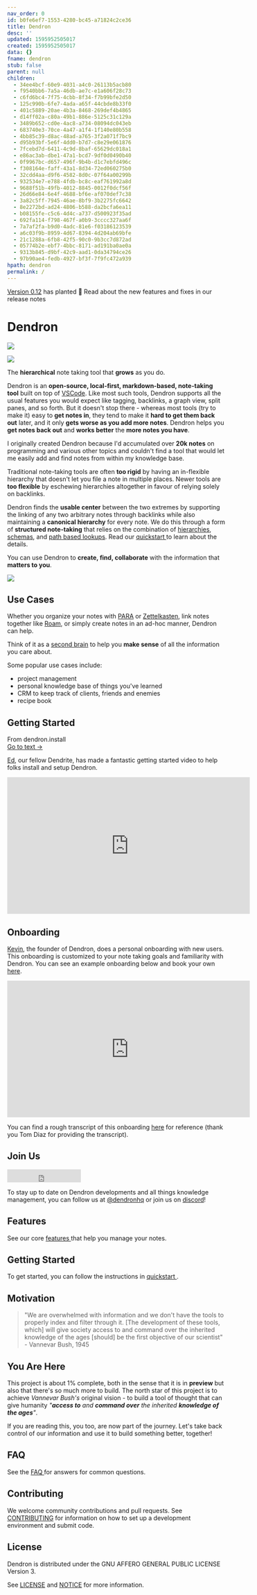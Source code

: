 ```yaml
---
nav_order: 0
id: b0fe6ef7-1553-4280-bc45-a71824c2ce36
title: Dendron
desc: ''
updated: 1595952505017
created: 1595952505017
data: {}
fname: dendron
stub: false
parent: null
children:
  - 34ee4bcf-60e9-4031-a4c0-26113b5acb80
  - f9540bb6-7a5a-46db-ae7c-e1a606f28c73
  - c6fd6bc4-7f75-4cbb-8f34-f7b99bfe2d50
  - 125c990b-6fe7-4ada-a65f-44cbde8b33f0
  - 401c5889-20ae-4b3a-8468-269def4b4865
  - d14ff02a-c80a-49b1-886e-5125c31c129a
  - 3489b652-cd0e-4ac8-a734-08094dc043eb
  - 683740e3-70ce-4a47-a1f4-1f140e80b558
  - 4bb85c39-d8ac-48ad-a765-3f2a071f7bc9
  - d95b93bf-5e6f-4dd0-b7d7-c8e29e061876
  - 7fcebd7d-6411-4c9d-8baf-65629dc018a1
  - e86ac3ab-dbe1-47a1-bcd7-9df0d0490b40
  - 0f9967bc-d657-496f-9b4b-d1c7ebfd496c
  - f308164e-faff-43a1-8d34-72ed060275b0
  - 32cdd4aa-d9f6-4582-8d0c-07f64a00299b
  - 932534e7-e788-4fdb-bc8c-eaf761992a8d
  - 9688f51b-49fb-4012-8845-0012f0dcf56f
  - 26d66e84-6e4f-4688-bf6e-af070def7c38
  - 3a82c5ff-7945-46ae-8bf9-3b2275fc6642
  - 8e2272bd-ad24-4806-b588-da2bcfa6ea11
  - b08155fe-c5c6-4d4c-a737-d500923f35ad
  - 692fa114-f798-467f-a0b9-3cccc327aa6f
  - 7a7af2fa-b9d0-4adc-81e6-f03186123539
  - a6c03f9b-8959-4d67-8394-4d204ab69bfe
  - 21c1288a-6fb8-42f5-90c0-9b3cc7d872ad
  - 05774b2e-ebf7-4bbc-8171-ad191ba0ae0a
  - 9313b845-d9bf-42c9-aad1-0da34794ce26
  - 97b90ae4-fedb-4927-bf3f-7f9fc472a939
hpath: dendron
permalink: /
---
```

<link rel="stylesheet" href="https://stackpath.bootstrapcdn.com/bootstrap/4.5.0/css/bootstrap.min.css" integrity="sha384-9aIt2nRpC12Uk9gS9baDl411NQApFmC26EwAOH8WgZl5MYYxFfc+NcPb1dKGj7Sk" crossorigin="anonymous">
<script src="https://code.jquery.com/jquery-3.5.1.slim.min.js" integrity="sha384-DfXdz2htPH0lsSSs5nCTpuj/zy4C+OGpamoFVy38MVBnE+IbbVYUew+OrCXaRkfj" crossorigin="anonymous"></script>
<script src="https://cdn.jsdelivr.net/npm/popper.js@1.16.0/dist/umd/popper.min.js" integrity="sha384-Q6E9RHvbIyZFJoft+2mJbHaEWldlvI9IOYy5n3zV9zzTtmI3UksdQRVvoxMfooAo" crossorigin="anonymous"></script>
<script src="https://stackpath.bootstrapcdn.com/bootstrap/4.5.0/js/bootstrap.min.js" integrity="sha384-OgVRvuATP1z7JjHLkuOU7Xw704+h835Lr+6QL9UvYjZE3Ipu6Tp75j7Bh/kR0JKI" crossorigin="anonymous"></script>

<div class="alert alert-primary" role="alert">
<a href="https://dendron.so//notes/8e59e25f-808c-42f1-a82a-e9ce4fd8edd8.html">Version 0.12</a> has planted 🌱 
Read about the new features and fixes in our release notes
</div>

# Dendron

![](https://travis-ci.com/dendronhq/dendron.svg?branch=master)

![](https://foundation-prod-assetspublic53c57cce-8cpvgjldwysl.s3-us-west-2.amazonaws.com/assets/logo-256.png)

The **hierarchical** note taking tool that **grows** as you do.

Dendron is an **open-source, local-first, markdown-based, note-taking tool** built on top of [VSCode](https://code.visualstudio.com/). Like most such tools,  Dendron supports all the usual features you would expect like tagging, backlinks, a graph view, split panes, and so forth. But it doesn't stop there - whereas most tools (try to make it) easy to **get notes in**, they tend to make it **hard to get them back out** later, and it only **gets worse as you add more notes**. Dendron helps you **get notes back out** and **works better** the **more notes you have**.

I originally created Dendron because I'd accumulated over **20k notes** on programming and various other topics and couldn't find a tool that would let me easily add and find notes from within my knowledge base. 

Traditional note-taking tools are often **too rigid** by having an in-flexible hierarchy that doesn't let you file a note in multiple places. Newer tools are **too flexible** by eschewing hierarchies altogether in favour of relying solely on backlinks. 

Dendron finds the **usable center** between the two extremes by supporting the linking of any two arbitrary notes through backlinks while also maintaining a **canonical hierarchy** for every note. We do this through a form of **structured note-taking** that relies on the combination of [hierarchies](notes/f3a41725-c5e5-4851-a6ed-5f541054d409), [schemas](notes/c5e5adde-5459-409b-b34d-a0d75cbb1052), and [path based lookups](notes/a7c3a810-28c8-4b47-96a6-8156b1524af3). Read our [quickstart ](notes/e86ac3ab-dbe1-47a1-bcd7-9df0d0490b40) to learn about the details.

You can use Dendron to **create, find, collaborate** with the information that **matters to you**.

![](https://foundation-prod-assetspublic53c57cce-8cpvgjldwysl.s3-us-west-2.amazonaws.com/assets/images/graph-intro.gif)

## Use Cases

Whether you organize your notes with [PARA](https://fortelabs.co/blog/para/) or [Zettelkasten](https://zettelkasten.de/), link notes together like [Roam](https://roamresearch.com/), or simply create notes in an ad-hoc manner, Dendron can help.

Think of it as a [second brain](https://www.buildingasecondbrain.com/) to help you **make sense** of all the information you care about.

Some popular use cases include:

- project management 
- personal knowledge base of things you've learned
- CRM to keep track of clients, friends and enemies
- recipe book 

## Getting Started



<div class="portal-container">
<div class="portal-head">
<div class="portal-backlink" >
<div class="portal-title">From <span class="portal-text-title">dendron.install</span></div>
<a href="notes/d95b93bf-5e6f-4dd0-b7d7-c8e29e061876.html" class="portal-arrow">Go to text <span class="right-arrow">→</span></a>
</div>
</div>
<div id="portal-parent-anchor" class="portal-parent" markdown="1">
<div class="portal-parent-fader-top"></div>
<div class="portal-parent-fader-bottom"></div>        
  

[Ed](https://www.youtube.com/channel/UCBDaEQKIAgU-U6bsUfPcWnA), our fellow Dendrite, has made a fantastic getting started video to help folks install and setup Dendron. 

<iframe width="560" height="315" src="https://www.youtube.com/embed/BRLLZ9IEh10" frameborder="0" allow="accelerometer; autoplay; encrypted-media; gyroscope; picture-in-picture" allowfullscreen></iframe>


</div>    
</div>


## Onboarding

[Kevin](https://kevinslin.com/), the founder of Dendron, does a personal onboarding with new users. This onboarding is customized to your note taking goals and familiarity with Dendron. You can see an example onboarding below and book your own [here](https://calendly.com/thence/dendron).

<iframe width="560" height="315" src="https://www.youtube.com/embed/3io2fHRmZsE" frameborder="0" allow="accelerometer; autoplay; encrypted-media; gyroscope; picture-in-picture" allowfullscreen></iframe>

You can find a rough transcript of this onboarding [here](notes/097cf7ed-e9aa-4580-86cf-0347bf7a623d) for reference (thank you Tom Diaz for providing the transcript).

## Join Us

<iframe src="https://ghbtns.com/github-btn.html?user=dendronhq&repo=dendron&type=star&count=true&size=large" frameborder="0" scrolling="0" width="170" height="30" title="GitHub"></iframe>

To stay up to date on Dendron developments and all things knowledge management, you can follow us at [@dendronhq](https://twitter.com/dendronhq) or join us on [discord](https://discord.gg/6j85zNX)! 

## Features

See our core [features ](notes/4bb85c39-d8ac-48ad-a765-3f2a071f7bc9) that help you manage your notes.

## Getting Started

To get started, you can follow the instructions in [quickstart ](notes/e86ac3ab-dbe1-47a1-bcd7-9df0d0490b40).

## Motivation

> "We are overwhelmed with information and we don't have the tools to properly index and filter through it. [The development of these tools, which] will give society access to and command over the inherited knowledge of the ages [should] be the first objective of our scientist" - Vannevar Bush, 1945

## You Are Here

This project is about 1% complete, both in the sense that it is in **preview** but also that there's so much more to build. The north star of this project is to achieve _Vannevar Bush's_ original vision - to build a tool of thought that can give humanity _"**access to** and **command over** the inherited **knowledge of the ages**"_.

If you are reading this, you too, are now part of the journey. Let's take back control of our information and use it to build something better, together!

## FAQ

See the [FAQ ](notes/683740e3-70ce-4a47-a1f4-1f140e80b558) for answers for common questions.

## Contributing

We welcome community contributions and pull requests. See [CONTRIBUTING](https://github.com/dendronhq/dendron/blob/master/docs/CONTRIBUTING.md) for information on how to set up a development environment and submit code.

## License

Dendron is distributed under the GNU AFFERO GENERAL PUBLIC LICENSE Version 3.

See [LICENSE](https://github.com/dendronhq/dendron/blob/master/LICENSE.md) and [NOTICE](https://github.com/dendronhq/dendron/blob/master/NOTICE.md) for more information.
